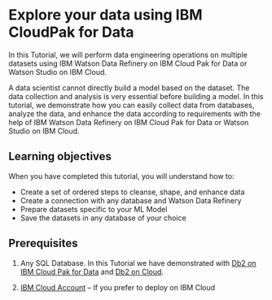 # Explore your data using IBM CloudPak for Data

In this Tutorial, we will perform data engineering operations on multiple datasets using IBM Watson Data Refinery on IBM Cloud Pak for Data or Watson Studio on IBM Cloud.

A data scientist cannot directly build a model based on the dataset. The data collection and analysis is very essential before building a model. In this tutorial, we demonstrate how you can easily collect data from databases, analyze the data, and enhance the data according to requirements with the help of IBM Watson Data Refinery on IBM Cloud Pak for Data or Watson Studio on IBM Cloud.

## Learning objectives
When you have completed this tutorial, you will understand how to:

- Create a set of ordered steps to cleanse, shape, and enhance data
- Create a connection with any database and Watson Data Refinery
- Prepare datasets specific to your ML Model
- Save the datasets in any database of your choice

## Prerequisites
1. Any SQL Database.
In this Tutorial we have demonstrated with [Db2 on IBM Cloud Pak for Data](https://www.ibm.com/support/producthub/icpdata/docs/content/SSQNUZ_current/cpd/svc/db2z/create_database_db2z.html) and [Db2 on Cloud](https://cloud.ibm.com/catalog/services/db2).

1. [IBM Cloud Account]() – If you prefer to deploy on IBM Cloud

